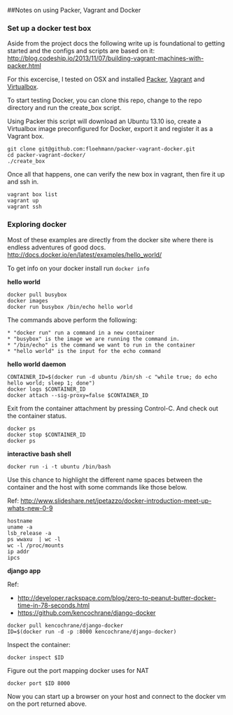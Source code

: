 ##Notes on using Packer, Vagrant and Docker

### Set up a docker test box

Aside from the project docs the following write up is foundational to getting started and the configs and scripts are based on it:  http://blog.codeship.io/2013/11/07/building-vagrant-machines-with-packer.html


For this excercise, I tested on OSX and installed [Packer](http://www.packer.io/intro/getting-started/setup.html), [Vagrant](https://docs.vagrantup.com/v2/installation/) and [Virtualbox](https://www.virtualbox.org/wiki/Downloads).


To start testing Docker, you can clone this repo, change to the repo directory and run the create_box script.

Using Packer this script  will download an Ubuntu 13.10 iso, create a Virtualbox image preconfigured for Docker, export it and register it as a Vagrant box.


```
git clone git@github.com:floehmann/packer-vagrant-docker.git
cd packer-vagrant-docker/
./create_box
```

Once all that happens, one can verify the new box in vagrant, then fire it up and ssh in.


```
vagrant box list
vagrant up
vagrant ssh
```

### Exploring docker

Most of these examples are directly from the docker site where there is endless adventures of good docs.
http://docs.docker.io/en/latest/examples/hello_world/


To get info on your docker install run ```docker info```


**hello world**

```
docker pull busybox
docker images
docker run busybox /bin/echo hello world
```

The commands above perform the following:

    * "docker run" run a command in a new container
    * "busybox" is the image we are running the command in.
    * "/bin/echo" is the command we want to run in the container
    * "hello world" is the input for the echo command


**hello world daemon**

```
CONTAINER_ID=$(docker run -d ubuntu /bin/sh -c "while true; do echo hello world; sleep 1; done")
docker logs $CONTAINER_ID
docker attach --sig-proxy=false $CONTAINER_ID
```

Exit from the container attachment by pressing Control-C. And check out the container status.

```
docker ps
docker stop $CONTAINER_ID
docker ps
```


**interactive bash shell**

```
docker run -i -t ubuntu /bin/bash
```

Use this chance to highlight the different name spaces between the container and the host with some commands like those below.

Ref: http://www.slideshare.net/jpetazzo/docker-introduction-meet-up-whats-new-0-9

```
hostname
uname -a
lsb_release -a
ps wwaxu  | wc -l
wc -l /proc/mounts
ip addr
ipcs
```


**django app**

Ref:
* http://developer.rackspace.com/blog/zero-to-peanut-butter-docker-time-in-78-seconds.html
* https://github.com/kencochrane/django-docker

```
docker pull kencochrane/django-docker
ID=$(docker run -d -p :8000 kencochrane/django-docker)
```

Inspect the container:

```
docker inspect $ID
```

Figure out the port mapping docker uses for NAT

```
docker port $ID 8000
```

Now you can start up a browser on your host and connect to the docker vm on the port returned above.



